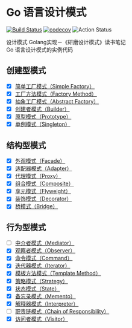 # Go 语言设计模式

[![Build Status](https://travis-ci.org/thinkgos/golang-design-pattern.svg?branch=master)](https://travis-ci.org/thinkgos/golang-design-pattern)
[![codecov](https://codecov.io/gh/thinkgos/golang-design-pattern/branch/master/graph/badge.svg)](https://codecov.io/gh/thinkgos/golang-design-pattern)
![Action Status](https://github.com/thinkgos/golang-design-pattern/workflows/Go/badge.svg)

设计模式 Golang实现－《研磨设计模式》读书笔记  
Go 语言设计模式的实例代码

## 创建型模式

- [x] [简单工厂模式（Simple Factory）](https://github.com/senghoo/golang-design-pattern/tree/master/00_simple_factory)
- [x] [工厂方法模式（Factory Method）](https://github.com/senghoo/golang-design-pattern/tree/master/04_factory_method)
- [x] [抽象工厂模式（Abstract Factory）](https://github.com/senghoo/golang-design-pattern/tree/master/05_abstract_factory)
- [x] [创建者模式（Builder）](https://github.com/senghoo/golang-design-pattern/tree/master/06_builder)
- [x] [原型模式（Prototype）](https://github.com/senghoo/golang-design-pattern/tree/master/07_prototype)
- [x] [单例模式（Singleton）](https://github.com/senghoo/golang-design-pattern/tree/master/03_singleton)

## 结构型模式

- [x] [外观模式（Facade）](https://github.com/senghoo/golang-design-pattern/tree/master/01_facade)
- [x] [适配器模式（Adapter）](https://github.com/senghoo/golang-design-pattern/tree/master/02_adapter)
- [x] [代理模式（Proxy）](https://github.com/senghoo/golang-design-pattern/tree/master/09_proxy)
- [x] [组合模式（Composite）](https://github.com/senghoo/golang-design-pattern/tree/master/13_composite)
- [x] [享元模式（Flyweight）](https://github.com/senghoo/golang-design-pattern/tree/master/18_flyweight)
- [x] [装饰模式（Decorator）](https://github.com/senghoo/golang-design-pattern/tree/master/20_decorator)
- [x] [桥模式（Bridge）](https://github.com/senghoo/golang-design-pattern/tree/master/22_bridge)

## 行为型模式

- [ ] [中介者模式（Mediator）](https://github.com/senghoo/golang-design-pattern/tree/master/08_mediator)
- [x] [观察者模式（Observer）](https://github.com/senghoo/golang-design-pattern/tree/master/10_observer)
- [x] [命令模式（Command）](https://github.com/senghoo/golang-design-pattern/tree/master/11_command)
- [x] [迭代器模式（Iterator）](https://github.com/senghoo/golang-design-pattern/tree/master/12_iterator)
- [x] [模板方法模式（Template Method）](https://github.com/senghoo/golang-design-pattern/tree/master/14_template_method)
- [x] [策略模式（Strategy）](https://github.com/senghoo/golang-design-pattern/tree/master/15_strategy)
- [x] [状态模式（State）](https://github.com/senghoo/golang-design-pattern/tree/master/16_state)
- [x] [备忘录模式（Memento）](https://github.com/senghoo/golang-design-pattern/tree/master/17_memento)
- [x] [解释器模式（Interpreter）](https://github.com/senghoo/golang-design-pattern/tree/master/19_interpreter)
- [ ] [职责链模式（Chain of Responsibility）](https://github.com/senghoo/golang-design-pattern/tree/master/21_chain_of_responsibility)
- [x] [访问者模式（Visitor）](https://github.com/senghoo/golang-design-pattern/tree/master/23_visitor)
